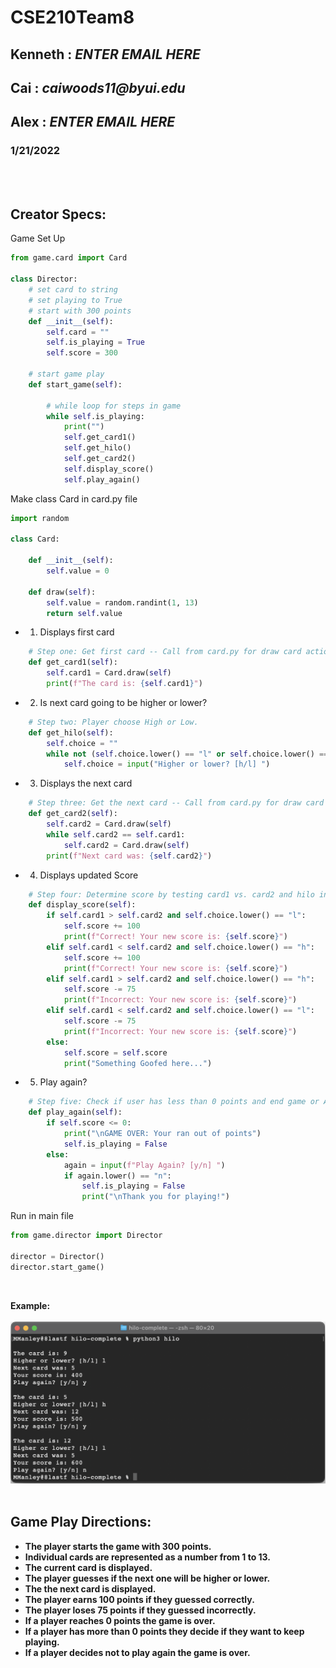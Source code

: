 # CSE210Team8
##  Kenneth :  _ENTER EMAIL HERE_   
## Cai :  _caiwoods11@byui.edu_
## Alex :  _ENTER EMAIL HERE_
### 1/21/2022

<br>
<br>

## Creator Specs:<br>

Game Set Up 
```python 
from game.card import Card

class Director:
    # set card to string
    # set playing to True
    # start with 300 points
    def __init__(self):
        self.card = ""
        self.is_playing = True
        self.score = 300
        
    # start game play
    def start_game(self):
        
        # while loop for steps in game 
        while self.is_playing:
            print("")
            self.get_card1()
            self.get_hilo()
            self.get_card2()
            self.display_score()
            self.play_again() 
```
Make class Card in card.py file
```python 
import random

class Card:

    def __init__(self):
        self.value = 0

    def draw(self):
        self.value = random.randint(1, 13)
        return self.value

```

 - 1. Displays first card

```python 
    # Step one: Get first card -- Call from card.py for draw card action. 
    def get_card1(self):
        self.card1 = Card.draw(self)
        print(f"The card is: {self.card1}")
```

 - 2. Is next card going to be higher or lower?

```python 
    # Step two: Player choose High or Low.
    def get_hilo(self):
        self.choice = ""
        while not (self.choice.lower() == "l" or self.choice.lower() == "h"):
            self.choice = input("Higher or lower? [h/l] ")
```

 - 3. Displays the next card

```python 
    # Step three: Get the next card -- Call from card.py for draw card action.
    def get_card2(self):
        self.card2 = Card.draw(self)
        while self.card2 == self.card1:
            self.card2 = Card.draw(self)
        print(f"Next card was: {self.card2}")
```

 - 4. Displays updated Score

```python 
    # Step four: Determine score by testing card1 vs. card2 and hilo input.
    def display_score(self):
        if self.card1 > self.card2 and self.choice.lower() == "l":
            self.score += 100
            print(f"Correct! Your new score is: {self.score}")
        elif self.card1 < self.card2 and self.choice.lower() == "h":
            self.score += 100
            print(f"Correct! Your new score is: {self.score}")
        elif self.card1 > self.card2 and self.choice.lower() == "h":
            self.score -= 75
            print(f"Incorrect: Your new score is: {self.score}")
        elif self.card1 < self.card2 and self.choice.lower() == "l":
            self.score -= 75
            print(f"Incorrect: Your new score is: {self.score}")
        else:
            self.score = self.score  
            print("Something Goofed here...") 
```

 - 5. Play again?

```python 
    # Step five: Check if user has less than 0 points and end game or Ask user if they want to play again.
    def play_again(self):
        if self.score <= 0:
            print("\nGAME OVER: Your ran out of points")
            self.is_playing = False
        else:
            again = input(f"Play Again? [y/n] ")
            if again.lower() == "n":
                self.is_playing = False
                print("\nThank you for playing!")
```
Run in main file 

```python
from game.director import Director

director = Director()
director.start_game()
```
<br>

<b> Example:
<br>
<br>
![](hilo-screenshot.png)
<br>
<br>

## Game Play Directions:
   - The player starts the game with 300 points. <br>
   - Individual cards are represented as a number from 1 to 13.<br>
   - The current card is displayed.<br>
   - The player guesses if the next one will be higher or lower.<br>
   - The the next card is displayed.<br>
   - The player earns 100 points if they guessed correctly.<br>
   - The player loses 75 points if they guessed incorrectly.<br>
   - If a player reaches 0 points the game is over.<br>
   - If a player has more than 0 points they decide if they want to keep playing.<br>
   - If a player decides not to play again the game is over. <br>




